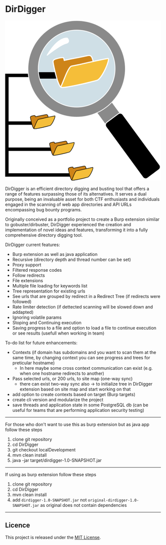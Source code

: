 # DirDigger

![DirDigger](https://raw.githubusercontent.com/realbugdigger/DirDigger/main/DD_MagGlass.svg)

DirDigger is an efficient directory digging and busting tool that offers a range of features surpassing those of its alternatives. It serves a dual purpose, being an invaluable asset for both CTF enthusiasts and individuals engaged in the scanning of web app directories and API URLs encompassing bug bounty programs.

Originally conceived as a portfolio project to create a Burp extension similar to gobuster/dirbuster, DirDigger experienced the creation and implementation of novel ideas and features, transforming it into a fully comprehensive directory digging tool.


DirDigger current features:
- Burp extension as well as java application
- Recursive (directory depth and thread number can be set)
- Proxy support
- Filtered response codes
- Follow redirects
- File extensions
- Multiple file loading for keywords list
- Tree representation for existing urls
- See urls that are grouped by redirect in a Redirect Tree (if redirects were followed)
- Rate limiter detection (if dettected scanning will be slowed down and addapted)
- Ignoring volatile params
- Stoping and Continuing execution
- Saving progress to a file and option to load a file to continue execution or see results (usefull when working in team)

To-do list for future enhancements:
- Contexts (if domain has subdomains and you want to scan them at the same time, by changing context you can see progress and trees for preticular hostname)
    - In here maybe some cross context communication can exist (e.g. when one hostname redirects to another)
- Pass selected urls, or 200 urls, to site map (one-way sync)
    - there can exist two-way sync also -> to initialize tree in DirDigger extension based on site map and start working on that
- add option to create contexts based on target (Burp targets)
- create cli version and modularize the project
- save threads and application state in some PostgreSQL db (can be useful for teams that are performing application security testing)

***

For those who don't want to use this as burp extension but as java app follow these steps
1. clone git repository
2. cd DirDigger
3. git checkout localDevelopment
4. mvn clean install
5. java -jar target/dirdigger-1.0-SNAPSHOT.jar

***

If using as burp extension follow these steps
1. clone git repository
2. cd DirDigger
3. mvn clean install
4. add `dirdigger-1.0-SNAPSHOT.jar` not `original-dirdigger-1.0-SNAPSHOT.jar` as original does not contain dependencies

***

## Licence
This project is released under the [MIT License](https://github.com/realbugdigger/DirDigger/blob/main/LICENSE).

